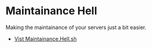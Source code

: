 # Maintainance Hell

Making the maintainance of your servers just a bit easier.

- [Vist Maintainance.Hell.sh](https://maintainance.hell.sh)
